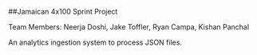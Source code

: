 ##Jamaican 4x100 Sprint Project

Team Members: Neerja Doshi, Jake Toffler, Ryan Campa, Kishan Panchal 


An analytics ingestion system to process JSON files.


